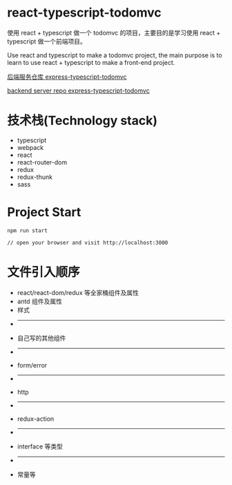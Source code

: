 # react-typescript-todomvc

使用 react + typescript 做一个 todomvc 的项目，主要目的是学习使用 react + typescript 做一个前端项目。

Use react and typescript to make a todomvc project, the main purpose is to learn to use react + typescript to make a front-end project.


[后端服务仓库 express-typescript-todomvc ](https://github.com/dawnight/express-typescript-todomvc) 

[backend server repo express-typescript-todomvc ](https://github.com/dawnight/express-typescript-todomvc) 


# 技术栈(Technology stack)
+ typescript
+ webpack
+ react
+ react-router-dom
+ redux
+ redux-thunk
+ sass

# Project Start

```
npm run start

// open your browser and visit http://localhost:3000
```

# 文件引入顺序
+ react/react-dom/redux 等全家桶组件及属性
+ antd 组件及属性
+ 样式
+ --------
+ 自己写的其他组件
+ --------
+ form/error
+ --------
+ http
+ --------
+ redux-action
+ --------
+ interface 等类型
+ --------
+ 常量等
